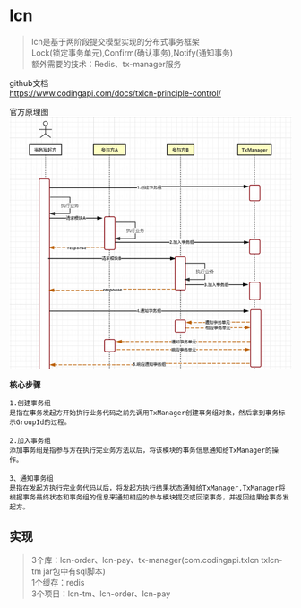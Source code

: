 # lcn
> lcn是基于两阶段提交模型实现的分布式事务框架   
> Lock(锁定事务单元),Confirm(确认事务),Notify(通知事务)   
> 额外需要的技术：Redis、tx-manager服务      

github文档   
https://www.codingapi.com/docs/txlcn-principle-control/

官方原理图   
![Alt](../../img/分布式事务-lcn官方原理图.jpg)    

**核心步骤**    

    1.创建事务组
    是指在事务发起方开始执行业务代码之前先调用TxManager创建事务组对象，然后拿到事务标示GroupId的过程。

    2.加入事务组
    添加事务组是指参与方在执行完业务方法以后，将该模块的事务信息通知给TxManager的操作。

    3、通知事务组
    是指在发起方执行完业务代码以后，将发起方执行结果状态通知给TxManager,TxManager将根据事务最终状态和事务组的信息来通知相应的参与模块提交或回滚事务，并返回结果给事务发起方。

## 实现
> 3个库：lcn-order、lcn-pay、tx-manager(com.codingapi.txlcn txlcn-tm jar包中有sql脚本)   
> 1个缓存：redis   
> 3个项目：lcn-tm、lcn-order、lcn-pay    


